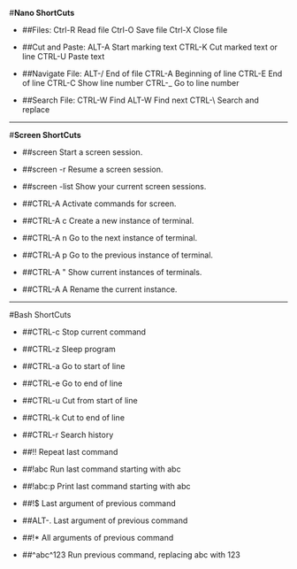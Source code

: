 #**Nano ShortCuts**
* ##Files:
	Ctrl-R Read file
	Ctrl-O Save file
	Ctrl-X Close file
	
* ##Cut and Paste:
	ALT-A Start marking text
	CTRL-K Cut marked text or line
	CTRL-U Paste text
	
* ##Navigate File:
	ALT-/ End of file
	CTRL-A Beginning of line
	CTRL-E End of line
	CTRL-C Show line number
	CTRL-_ Go to line number

* ##Search File:
	CTRL-W Find
	ALT-W Find next
	CTRL-\ Search and replace

***

#**Screen ShortCuts**

* ##screen
	Start a screen session.
	
* ##screen -r
	Resume a screen session.

* ##screen -list
	Show your current screen sessions.
	
* ##CTRL-A
	Activate commands for screen.

* ##CTRL-A c
	Create a new instance of terminal.
	
* ##CTRL-A n
	Go to the next instance of terminal.
	
* ##CTRL-A p
	Go to the previous instance of terminal.
	
* ##CTRL-A "
	Show current instances of terminals.
	
* ##CTRL-A A
	Rename the current instance.

***

#Bash ShortCuts

* ##CTRL-c 
	Stop current command

* ##CTRL-z 
	Sleep program

* ##CTRL-a 
	Go to start of line

* ##CTRL-e 
	Go to end of line

* ##CTRL-u 
	Cut from start of line

* ##CTRL-k 
	Cut to end of line

* ##CTRL-r 
	Search history

* ##!! 
	Repeat last command

* ##!abc 
	Run last command starting with abc

* ##!abc:p 
	Print last command starting with abc

* ##!$ 
	Last argument of previous command

* ##ALT-.
	Last argument of previous command

* ##!* 
	All arguments of previous command
* ##^abc^123
	Run previous command, replacing abc with 123